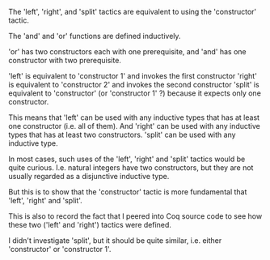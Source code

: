 The 'left', 'right', and 'split' tactics are equivalent to using the 'constructor' tactic.

The 'and' and 'or' functions are defined inductively.

'or' has two constructors each with one prerequisite, and 'and' has one constructor with two prerequisite.

'left' is equivalent to 'constructor 1' and invokes the first constructor
'right' is equivalent to 'constructor 2' and invokes the second constructor
'split' is equivalent to 'constructor' (or 'constructor 1' ?) because it expects only one constructor.

This means that 'left' can be used with any inductive types that has at least one constructor (i.e. all of them).
And 'right' can be used with any inductive types that has at least two constructors.
'split' can be used with any inductive type.

In most cases, such uses of the 'left', 'right' and 'split' tactics would be quite curious. I.e. natural integers have two constructors, but they are not usually regarded as a disjunctive inductive type.

But this is to show that the 'constructor' tactic is more fundamental that 'left', 'right' and 'split'.

This is also to record the fact that I peered into Coq source code to see how these two ('left' and 'right') tactics were defined.

I didn't investigate 'split', but it should be quite similar, i.e. either 'constructor' or 'constructor 1'.